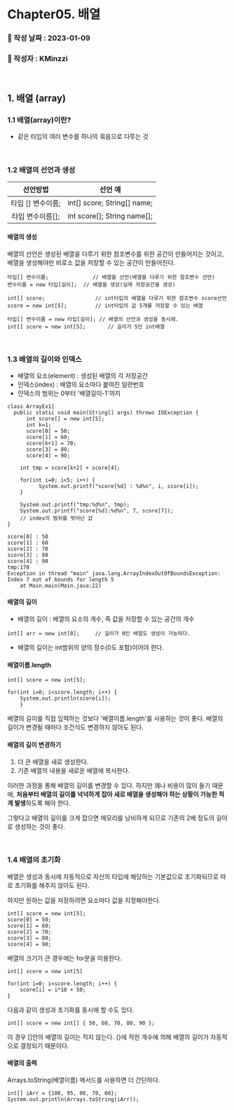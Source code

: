 
# Chapter05. 배열
###   :memo: 작성 날짜 : 2023-01-09
###  :tada: 작성자 : KMinzzi   
<br/>


## 1. 배열 (array)
### 1.1 배열(array)이란?

- 같은 타입의 여러 변수를 하나의 묶음으로 다루는 것
</br>

### 1.2 배열의 선언과 생성
|선언방법|선언 예|
|:-:|:-:|
타입 [] 변수이름;|int[] score; String[] name;
|타입 변수이름[]; |int score[]; String name[];

#### 배열의 생성

배열의 선언은 생성된 배열을 다루기 위한 참조변수를 위한 공간이 만들어지는 것이고, 배열을 생성해야만 비로소 값을 저장할 수 있는 공간이 만들어진다.
```
타입[] 변수이름;				// 배열을 선언(배열을 다루기 위한 참조변수 선언)
변수이름 = new 타입[길이];	// 배열을 생성(실제 저장공간을 생성)
```

```
int[] score;				// int타입의 배열을 다루기 위한 참조변수 score선언
score = new int[5];			// int타입의 값 5개를 저장할 수 있는 배열
```

```
타입[] 변수이름 = new 타입[길이];	// 배열의 선언과 생성을 동시에.
int[] score = new int[5];		// 길이가 5인 int배열
```

</br>

### 1.3 배열의 길이와 인덱스
  - 배열의 요소(element) : 생성된 배열의 각 저장공간
  - 인덱스(index) : 배열의 요소마다 붙여진 일련번호
  - 인덱스의 범위는 0부터 '배열길이-1'까지
  
  ```
class ArrayEx1{  
	public static void main(String[] args) throws IOException {  
		int score[] = new int[5];  
		int k=1;  
		score[0] = 50;  
		score[1] = 60;  
		score[k+1] = 70;  
		score[3] = 80;  
		score[4] = 90;  
  
	  int tmp = score[k+2] + score[4];  
  
	  for(int i=0; i<5; i++) {  
            System.out.printf("score[%d] : %d%n", i, score[i]);  
	  }  
  
      System.out.printf("tmp:%d%n", tmp);  
	  System.out.printf("score[%d]:%d%n", 7, score[7]);  
	  // index의 범위를 벗어난 값
  }
  ```
```
score[0] : 50
score[1] : 60
score[2] : 70
score[3] : 80
score[4] : 90
tmp:170
Exception in thread "main" java.lang.ArrayIndexOutOfBoundsException: Index 7 out of bounds for length 5
	at Main.main(Main.java:22)
``` 

#### 배열의 길이

- 배열의 길이 : 배열의 요소의 개수, 즉 값을 저장할 수 있는 공간의 개수

```
int[] arr = new int[0]; 	// 길이가 0인 배열도 생성이 가능하다.
```

* 배열의 길이는 int범위의 양의 정수(0도 포함)이어야 한다.

#### 배열이름.length
```
int[] score = new int[5];

for(int i=0; i<score.length; i++) {
	System.out.println(score[i]);
	}
```
배열의 길이를 직접 입력하는 것보다 '배열이름.length'를 사용하는 것이 좋다. 배열의 길이가 변경될 때마다 조건식도 변경하지 않아도 된다.


#### 배열의 길이 변경하기
1) 더 큰 배열을 새로 생성한다.
2) 기존 배열의 내용을 새로운 배열에 복사한다.

이러한 과정을 통해 배열의 길이를 변경할 수 있다.
하지만 꽤나 비용이 많이 들기 때문에, **처음부터 배열의 길이를 넉넉하게 잡아 새로 배열을 생성해야 하는 상황이 가능한 적게 발생**하도록 해야 한다. 

그렇다고 배열의 길이를 크게 잡으면 메모리를 낭비하게 되므로 기존의 2배 정도의 길이로 생성하는 것이 좋다.

</br>

### 1.4 배열의 초기화
배열은 생성과 동시에 자동적으로 자신의 타입에 해당하는 기본값으로 초기화되므로 따로 초기화를 해주지 않아도 된다.

하지만 원하는 값을 저장하려면 요소마다 값을 지정해야한다.

```
int[] score = new int[5];
score[0] = 50;
score[1] = 60;
score[2] = 70;
score[3] = 80;
score[4] = 90;
```
배열의 크기가 큰 경우에는 for문을 이용한다.
```
int[] score = new int[5]

for(int i=0; i<score.length; i++) {
	score[i] = i*10 + 50;
}
```

다음과 같이 생성과 초기화를 동시에 할 수도 있다.
```
int[] score = new int[] { 50, 60, 70, 80, 90 };
```
이 경우 []안의 배열의 길이는 적지 않는다. {}에 적힌 개수에 의해 배열의 길이가 자동적으로 결정되기 때문이다.

#### 배열의 출력
Arrays.toString(배열이름) 메서드를 사용하면 더 간단하다.
```
int[] iArr = {100, 95, 80, 70, 60};
System.out.println(Arrays.toString(iArr));
```
  


